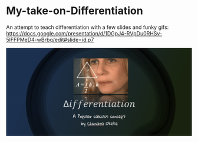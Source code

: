 # My-take-on-Differentiation
An attempt to teach differentiation with a few slides and funky gifs: <br> https://docs.google.com/presentation/d/1DGpJ4-RVpDu0RHSv-5lFFPMeD4-wBrbq/edit#slide=id.p7

![screengrab](https://github.com/Echimara/My-take-on-Differentiation/blob/main/catp.png)
